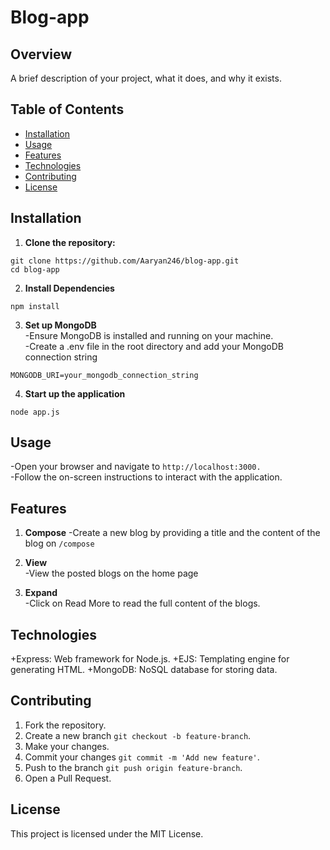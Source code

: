 # Blog-app

## Overview

A brief description of your project, what it does, and why it exists.

## Table of Contents

- [Installation](#installation)
- [Usage](#usage)
- [Features](#features)
- [Technologies](#technologies)
- [Contributing](#contributing)
- [License](#license)

## Installation

1. **Clone the repository:**
```
git clone https://github.com/Aaryan246/blog-app.git
cd blog-app
```
2. **Install Dependencies**
```
npm install
```
3. **Set up MongoDB**  
-Ensure MongoDB is installed and running on your machine.  
-Create a .env file in the root directory and add your MongoDB connection string
```
MONGODB_URI=your_mongodb_connection_string
```
4. **Start up the application**
```
node app.js
```
## Usage  

-Open your browser and navigate to `http://localhost:3000.`  
-Follow the on-screen instructions to interact with the application.

## Features

1. **Compose**
-Create a new blog by providing a title and the content of the blog on `/compose`

2. **View**  
-View the posted blogs on the home page

3. **Expand**  
-Click on Read More to read the full content of the blogs.

## Technologies  

+Express: Web framework for Node.js.
+EJS: Templating engine for generating HTML.
+MongoDB: NoSQL database for storing data.


## Contributing  

1. Fork the repository.
2. Create a new branch `git checkout -b feature-branch`.
3. Make your changes.
4. Commit your changes `git commit -m 'Add new feature'`.
5. Push to the branch `git push origin feature-branch`.
6. Open a Pull Request.

## License  
This project is licensed under the MIT License.
